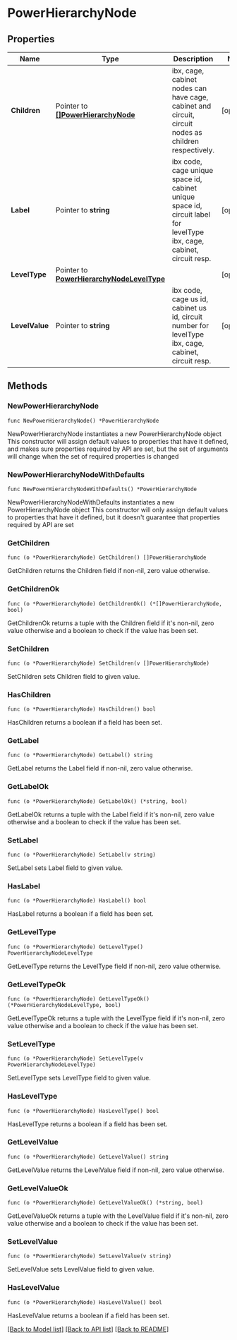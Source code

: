 # PowerHierarchyNode

## Properties

Name | Type | Description | Notes
------------ | ------------- | ------------- | -------------
**Children** | Pointer to [**[]PowerHierarchyNode**](PowerHierarchyNode.md) | ibx, cage, cabinet nodes can have cage, cabinet and circuit,  circuit nodes as children respectively.  | [optional] 
**Label** | Pointer to **string** | ibx code, cage unique space id, cabinet unique space id, circuit label for levelType ibx, cage, cabinet, circuit resp.  | [optional] 
**LevelType** | Pointer to [**PowerHierarchyNodeLevelType**](PowerHierarchyNodeLevelType.md) |  | [optional] 
**LevelValue** | Pointer to **string** | ibx code, cage us id, cabinet us id, circuit number for  levelType ibx, cage, cabinet, circuit resp.  | [optional] 

## Methods

### NewPowerHierarchyNode

`func NewPowerHierarchyNode() *PowerHierarchyNode`

NewPowerHierarchyNode instantiates a new PowerHierarchyNode object
This constructor will assign default values to properties that have it defined,
and makes sure properties required by API are set, but the set of arguments
will change when the set of required properties is changed

### NewPowerHierarchyNodeWithDefaults

`func NewPowerHierarchyNodeWithDefaults() *PowerHierarchyNode`

NewPowerHierarchyNodeWithDefaults instantiates a new PowerHierarchyNode object
This constructor will only assign default values to properties that have it defined,
but it doesn't guarantee that properties required by API are set

### GetChildren

`func (o *PowerHierarchyNode) GetChildren() []PowerHierarchyNode`

GetChildren returns the Children field if non-nil, zero value otherwise.

### GetChildrenOk

`func (o *PowerHierarchyNode) GetChildrenOk() (*[]PowerHierarchyNode, bool)`

GetChildrenOk returns a tuple with the Children field if it's non-nil, zero value otherwise
and a boolean to check if the value has been set.

### SetChildren

`func (o *PowerHierarchyNode) SetChildren(v []PowerHierarchyNode)`

SetChildren sets Children field to given value.

### HasChildren

`func (o *PowerHierarchyNode) HasChildren() bool`

HasChildren returns a boolean if a field has been set.

### GetLabel

`func (o *PowerHierarchyNode) GetLabel() string`

GetLabel returns the Label field if non-nil, zero value otherwise.

### GetLabelOk

`func (o *PowerHierarchyNode) GetLabelOk() (*string, bool)`

GetLabelOk returns a tuple with the Label field if it's non-nil, zero value otherwise
and a boolean to check if the value has been set.

### SetLabel

`func (o *PowerHierarchyNode) SetLabel(v string)`

SetLabel sets Label field to given value.

### HasLabel

`func (o *PowerHierarchyNode) HasLabel() bool`

HasLabel returns a boolean if a field has been set.

### GetLevelType

`func (o *PowerHierarchyNode) GetLevelType() PowerHierarchyNodeLevelType`

GetLevelType returns the LevelType field if non-nil, zero value otherwise.

### GetLevelTypeOk

`func (o *PowerHierarchyNode) GetLevelTypeOk() (*PowerHierarchyNodeLevelType, bool)`

GetLevelTypeOk returns a tuple with the LevelType field if it's non-nil, zero value otherwise
and a boolean to check if the value has been set.

### SetLevelType

`func (o *PowerHierarchyNode) SetLevelType(v PowerHierarchyNodeLevelType)`

SetLevelType sets LevelType field to given value.

### HasLevelType

`func (o *PowerHierarchyNode) HasLevelType() bool`

HasLevelType returns a boolean if a field has been set.

### GetLevelValue

`func (o *PowerHierarchyNode) GetLevelValue() string`

GetLevelValue returns the LevelValue field if non-nil, zero value otherwise.

### GetLevelValueOk

`func (o *PowerHierarchyNode) GetLevelValueOk() (*string, bool)`

GetLevelValueOk returns a tuple with the LevelValue field if it's non-nil, zero value otherwise
and a boolean to check if the value has been set.

### SetLevelValue

`func (o *PowerHierarchyNode) SetLevelValue(v string)`

SetLevelValue sets LevelValue field to given value.

### HasLevelValue

`func (o *PowerHierarchyNode) HasLevelValue() bool`

HasLevelValue returns a boolean if a field has been set.


[[Back to Model list]](../README.md#documentation-for-models) [[Back to API list]](../README.md#documentation-for-api-endpoints) [[Back to README]](../README.md)


